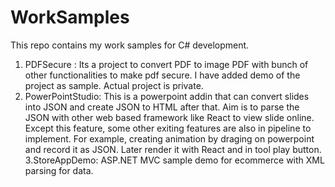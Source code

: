 # WorkSamples
This repo contains my work samples for C# development.
1. PDFSecure : Its a project to convert PDF to image PDF with bunch of other functionalities to make pdf secure. I have added demo of the project as sample. Actual project is private.
2. PowerPointStudio: This is a powerpoint addin that can convert slides into JSON and create JSON to HTML after that. Aim is to parse the JSON with other web based framework like React to view slide online. Except this feature, some other exiting features are also in pipeline to implement. For example, creating animation by draging on powerpoint and record it as JSON. Later render it with React and in tool play button.
3.StoreAppDemo: ASP.NET MVC sample demo for ecommerce with XML parsing for data. 
